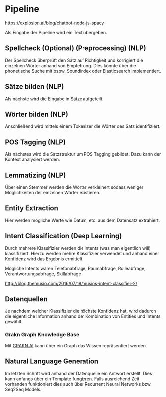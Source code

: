 # Pipeline

https://explosion.ai/blog/chatbot-node-js-spacy

Als Eingabe der Pipeline wird ein Text übergeben.

## Spellcheck (Optional) (Preprocessing) (NLP)
Der Spellcheck überprüft den Satz auf Richtigkeit und korrigiert die einzelnen Wörter anhand von Empfehlung. Dies könnte über die phonetische Suche mit bspw. Soundindex oder Elasticsearch implementiert.

## Sätze bilden (NLP)
Als nächste wird die Eingabe in Sätze aufgeteilt.

## Wörter bilden (NLP)
Anschließend wird mittels einem Tokenizer die Wörter des Satz identifiziert.

## POS Tagging (NLP)
Als nächstes wird die Satzstruktur um POS Tagging gebildet. Dazu kann der Kontext analysiert werden.

## Lemmatizing (NLP)
Über einen Stemmer werden die Wörter verkleinert sodass weniger Möglichkeiten der einzelnen Wörter existieren.

## Entity Extraction
Hier werden mögliche Werte wie Datum, etc. aus dem Datensatz extrahiert.

## Intent Classification (Deep Learning)
Durch mehrere Klassifizier werden die Intents (was man eigentlich will) klassifiziert. Hierzu werden mehre Klassifizier verwendet und anhand einer Konfidenz wird das Ergebnis ermittelt.

Mögliche Intents wären Telefonabfrage, Raumabfrage, Rolleabfrage, Verantwortungsabfrage, Skillabfrage

http://blog.themusio.com/2016/07/18/musios-intent-classifier-2/

## Datenquellen

Je nachdem welcher Klassifizier die höchste Konfidenz hat, wird dadurch die eigentliche Information anhand der Kombination von Entities und Intents gewählt.

### Grakn Graph Knowledge Base

Mit [GRAKN.AI](https://grakn.ai/) kann über ein Graph das Wissen repräsentiert werden.

## Natural Language Generation

Im letzten Schritt wird anhand der Datenquelle ein Antwort erstellt. Dies kann anfangs über ein Template fungieren. Falls ausreichend Zeit vorhanden funktioniert dies auch über Recurrent Neural Networks bzw. Seq2Seq Models.
